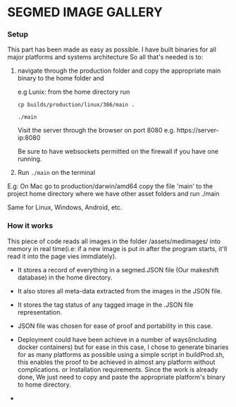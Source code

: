 # SEGMED IMAGE GALLERY


### Setup

This part has been made as easy as possible.
I have built binaries for all major platforms and systems architecture
So all that's needed is to: 

1. navigate through the production folder and copy the appropriate main binary to the home folder and 

    e.g Lunix: from the home directory run 

    ```cp builds/production/linux/386/main .```
    
    ```./main```

    Visit the server through the browser on port 8080
    e.g. https://server-ip:8080

    Be sure to have websockets permitted on the firewall if you have one running.

2. Run ```./main``` on the terminal

E.g: On Mac go to production/darwin/amd64 copy the file 'main' to the project home directory where we have other asset folders and run ./main

Same for Linux, Windows, Android, etc.


### How it works
This piece of code reads all images in the folder /assets/medimages/ into memory in real time(i.e: if a new image is put in after the program starts, it'll read it into the page vies immdiately).

- It stores a record of everything in a segmed.JSON file (Our makeshift database) in the home directory.
- It also stores all meta-data extracted from the images in the JSON file.
- It stores the tag status of any tagged image in the .JSON file representation.

- JSON file was chosen for ease of proof and portability in this case.

- Deployment could have been achieve in a number of ways(including docker containers) but for ease in this case, I chose to generate binaries for as many platforms as possible using a simple script in buildProd.sh, this enables the proof to be achieved in almost any platform without complications. or Installation requirements. 
Since the work is already done, We just need to copy and paste the appropriate platform's binary to home directory.

- 


